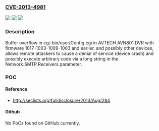 ### [CVE-2013-4981](https://cve.mitre.org/cgi-bin/cvename.cgi?name=CVE-2013-4981)
![](https://img.shields.io/static/v1?label=Product&message=n%2Fa&color=blue)
![](https://img.shields.io/static/v1?label=Version&message=n%2Fa&color=blue)
![](https://img.shields.io/static/v1?label=Vulnerability&message=n%2Fa&color=brighgreen)

### Description

Buffer overflow in cgi-bin/user/Config.cgi in AVTECH AVN801 DVR with firmware 1017-1003-1009-1003 and earlier, and possibly other devices, allows remote attackers to cause a denial of service (device crash) and possibly execute arbitrary code via a long string in the Network.SMTP.Receivers parameter.

### POC

#### Reference
- http://seclists.org/fulldisclosure/2013/Aug/284

#### Github
No PoCs found on GitHub currently.

